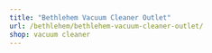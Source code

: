 ```yaml
---
title: "Bethlehem Vacuum Cleaner Outlet"
url: /bethlehem/bethlehem-vacuum-cleaner-outlet/
shop: vacuum cleaner
---
```

